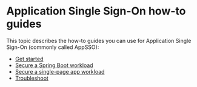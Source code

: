 # Application Single Sign-On how-to guides

This topic describes the how-to guides you can use for Application Single Sign-On 
(commonly called AppSSO):

- [Get started](./get-started/index.hbs.md)
- [Secure a Spring Boot workload](./secure-spring-boot-workload.hbs.md)
- [Secure a single-page app workload](./secure-spa-workload.hbs.md)
- [Troubleshoot](troubleshoot.hbs.md)
